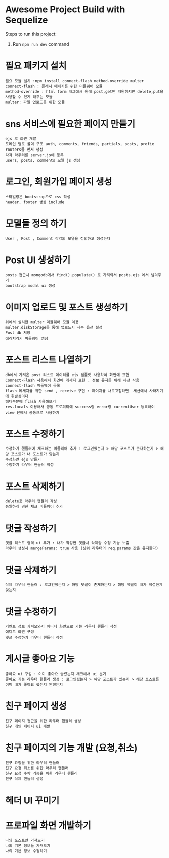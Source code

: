 ﻿# Awesome Project Build with Sequelize

Steps to run this project:

1. Run `npm run dev` command


# 필요 패키지 설치
    필요 모듈 설치 :npm install connect-flash method-override multer
    connect-flash : 플래시 메세지를 위한 미들웨어 모듈
    method-override : html form 태그에서 원래 post,get만 지원하지만 delete,put을 사용할 수 있게 해주는 모듈
    multer: 파일 업로드를 위한 모듈
   
# sns 서비스에 필요한 페이지 만들기
    ejs 로 화면 개발
    도메인 별로 폴더 구조 auth, comments, friends, partials, posts, profie
    routers들 먼저 생성
    각각 라우터를 server.js에 등록
    users, posts, comments 모델 js 생성

# 로그인, 회원가입 페이지 생성
    스타일링은 bootstrap으로 css 작성
    header, footer 생성 include

# 모델들 정의 하기
    User , Post , Comment 각각의 모델을 정의하고 생성한다

# Post UI 생성하기
    posts 접근시 mongodb에서 find().populate() 로 가져와서 posts.ejs 에서 넘겨주기 
    bootstrap modal ui 생성

# 이미지 업로드 및 포스트 생성하기
    위에서 설치한 multer 미들웨어 모듈 이용
    multer.diskStorage를 통해 업로드시 세부 옵션 설정
    Post db 저장
    에러처리기 미들웨어 생성

# 포스트 리스트 나열하기
    db에서 가져온 post 리스트 데이터를 ejs 템플릿 사용하여 화면에 표현
    Connect-Flash 사용해서 화면에 메세지 표현 , 정보 유지를 위해 세션 사용
    connect-flash 미들웨어 등록
    flash 메세지를 위한 send , receive 구현 : 페이지를 새로고침하면  세션에서 사라지기에 휘발성이다
    헤더부분에 flash 사용해보기
    res.locals 이용해서 공통 프로퍼티에 success랑 error랑 currentUser 등록하여 view 단에서 공통으로 사용하기 

# 포스트 수정하기
    수정하기 핸들러에 체크하는 미들웨어 추가 : 로그인됬는지 > 해당 포스트가 존재하는지 > 해당 포스트가 내 포스트가 맞는지
    수정화면 ejs 만들기
    수정하기 라우터 핸들러 작성

# 포스트 삭제하기
    delete용 라우터 핸들러 작성
    동일하게 권한 체크 미들웨어 추가

# 댓글 작성하기
    댓글 리스트 영역 ui 추가 : 내가 작성한 댓글시 삭제랑 수정 기능 노출
    라우터 생성시 mergeParams: true 사용 (상위 라우터의 req.params 값을 유지한다)

# 댓글 삭제하기
    삭제 라우터 핸들러 : 로그인했는지 > 해당 댓글이 존재하는지 > 해당 댓글이 내가 작성한게 맞는지

# 댓글 수정하기
    커멘트 정보 가져오와서 에디터 화면으로 가는 라우터 핸들러 작성
    에디트 화면 구성
    댓글 수정하기 라우터 핸들러 작성

# 게시글 좋아요 기능
    좋아요 ui 구성 : 이미 좋아요 눌렀는지 체크해서 ui 분기
    좋아요 기능 라우터 핸들러 생성 : 로그인됬는지 > 해당 포스트가 있는지 > 해당 포스트를 이미 내가 좋아요 했는지 안했는지

# 친구 페이지 생성
    친구 페이지 접근을 위한 라우터 핸들러 생성
    친구 메인 페이지 ui 개발
 

# 친구 페이지의 기능 개발 (요청,취소)
    친구 요청을 위한 라우터 핸들러
    친구 요청 취소를 위한 라우터 핸들러
    친구 요청 수락 기능을 위한 라우터 핸들러
    친구 삭제 핸들러 생성

# 헤더 UI 꾸미기

# 프로파일 화면 개발하기
    나의 포스트만 가져오기
    나의 기본 정보들 가져오기
    나의 기본 정보 수정하기